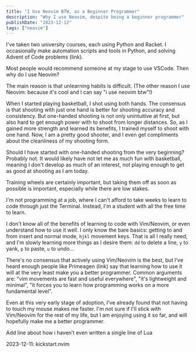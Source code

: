 ```yaml
---
title: "I Use Neovim BTW, as a Beginner Programmer"
description: "Why I use Neovim, despite being a beginner programmer"
publishDate: "2023-12-12"
tags: ["neovim"]
---
```


I've taken two university courses, each using Python and Racket. I occasionally make automation scripts and tools in Python, and solving Advent of Code problems (link).

Most people would recommend someone at my stage to use VSCode. Then why do I use Neovim?

The main reason is that unlearning habits is difficult. (The other reason I use Neovim: because it's cool and I can say "i use neovim btw"!)

When I started playing basketball, I shot using both hands. The consensus is that shooting with just one hand is better for shooting accuracy and consistency. But one-handed shooting is not only unintuitive at first, but also hard to get enough power with to shoot from longer distances. So, as I gained more strength and learned its benefits, I trained myself to shoot with one hand. Now, I am a pretty good shooter, and I even get compliments about the cleanliness of my shooting form.

Should I have started with one-handed shooting from the very beginning? Probably not. It would likely have not let me as much fun with basketball, meaning I don't develop as much of an interest, not playing enough to get as good at shooting as I am today.

Training wheels are certainly important, but taking them off as soon as possible is important, especially while there are low stakes.

I'm not programming at a job, where I can't afford to take weeks to learn to code through just the Terminal. Instead, I'm a student with all the free time to learn.

I don't know all of the benefits of learning to code with Vim/Neovim, or even understand how to use it well. I only know the bare basics: getting to and from insert and normal mode, `hjkl` movement keys. That is all I really need, and I'm slowly learning more things as I desire them: `dd` to delete a line, `y` to yank, `p` to paste, `u` to undo...

There's no consensus that actively using Vim/Neovim is the best, but I've heard enough people like Primeagen (link) say that learning how to use it will at the very least make you a better programmer. Common arguments are: "vim movements are fast and useful everywhere", "it's lightweight and minimal", "it forces you to learn how programming works on a more fundamental level".

Even at this very early stage of adoption, I've already found that not having to touch my mouse makes me faster. I'm not sure if I'll stick with Vim/Neovim for the rest of my life, but I am enjoying using it so far, and will hopefully make me a better programmer.

Add line about how i haven’t even written a single line of Lua

2023-12-11: kickstart.nvim
